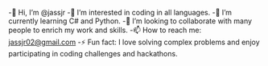-👋 Hi, I’m @jassjr
-👀 I’m interested in coding in all languages.
-🌱 I’m currently learning C# and Python.
-💞️ I’m looking to collaborate with many people to enrich my work and skills.
-📫 How to reach me: jassjr02@gmail.com
-⚡ Fun fact: I love solving complex problems and enjoy participating in coding challenges and hackathons.

<!---
jassjr/jassjr is a ✨ special ✨ repository because its `README.md` (this file) appears on your GitHub profile.
You can click the Preview link to take a look at your changes.
--->

